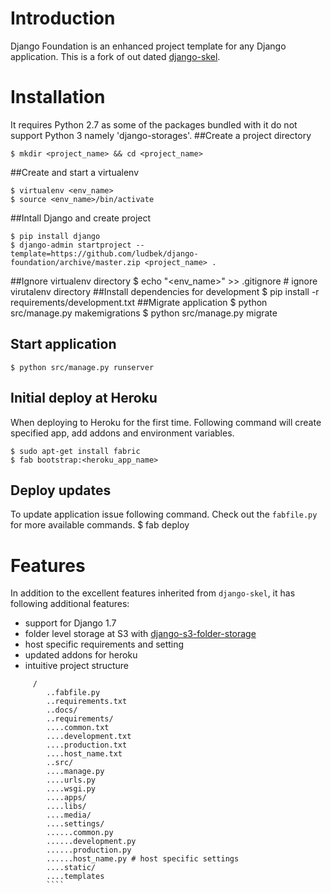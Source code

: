 # Introduction

Django Foundation is an enhanced project template for any Django application. This is a fork of out dated [django-skel](https://github.com/rdegges/django-skel).

# Installation
It requires Python 2.7 as some of the packages bundled with it do not support Python 3 namely 'django-storages'.
##Create a project directory

    $ mkdir <project_name> && cd <project_name>

##Create and start a virtualenv

    $ virtualenv <env_name>
    $ source <env_name>/bin/activate

##Intall Django and create project

    $ pip install django
    $ django-admin startproject --template=https://github.com/ludbek/django-foundation/archive/master.zip <project_name> .

##Ignore virtualenv directory
    $ echo "<env_name>" >> .gitignore # ignore virutalenv directory
##Install dependencies for development
    $ pip install -r requirements/development.txt
##Migrate application
    $ python src/manage.py makemigrations
    $ python src/manage.py migrate
## Start application
    $ python src/manage.py runserver
## Initial deploy at Heroku
When deploying to Heroku for the first time. Following command will create specified app, add addons and environment variables.
 

    $ sudo apt-get install fabric
    $ fab bootstrap:<heroku_app_name>

## Deploy updates
To update application issue following command. Check out the `fabfile.py` for more available commands.
    $ fab deploy

# Features
In addition to the excellent features inherited from `django-skel`, it has following additional features:

- support for Django 1.7
- folder level storage at S3 with [django-s3-folder-storage](https://github.com/jamstooks/django-s3-folder-storage)
- host specific requirements and setting
- updated addons for heroku
- intuitive project structure

   
````
     /
        ..fabfile.py
        ..requirements.txt   
        ..docs/
        ..requirements/
        ....common.txt
        ....development.txt
        ....production.txt
        ....host_name.txt
        ..src/
        ....manage.py
        ....urls.py
        ....wsgi.py
        ....apps/
        ....libs/
        ....media/
        ....settings/
        ......common.py
        ......development.py
        ......production.py
        ......host_name.py # host specific settings
        ....static/
        ....templates
        ````
      
